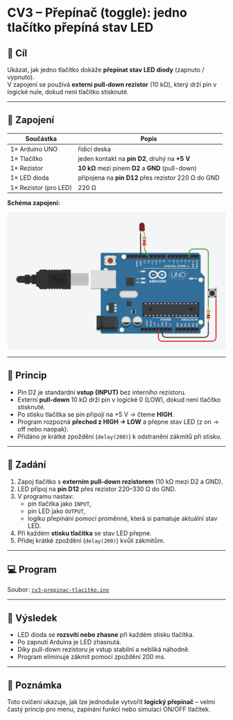 # CV3 – Přepínač (toggle): jedno tlačítko přepíná stav LED

## 🧩 Cíl
Ukázat, jak jedno tlačítko dokáže **přepínat stav LED diody** (zapnuto / vypnuto).  
V zapojení se používá **externí pull-down rezistor** (10 kΩ), který drží pin v logické nule, dokud není tlačítko stisknuté.

---

## 🔌 Zapojení

| Součástka | Popis |
|------------|--------|
| 1× Arduino UNO | řídicí deska |
| 1× Tlačítko | jeden kontakt na **pin D2**, druhý na **+5 V** |
| 1× Rezistor | **10 kΩ** mezi pinem **D2** a **GND** (pull-down) |
| 1× LED dioda | připojena na **pin D12** přes rezistor 220 Ω do GND |
| 1× Rezistor (pro LED) | 220 Ω |

**Schéma zapojení:**

![Zapojení – Přepínač tlačítko](zapojeni-cv3.png)

---

## 🧠 Princip
- Pin D2 je standardní **vstup (INPUT)** bez interního rezistoru.  
- Externí **pull-down** 10 kΩ drží pin v logické 0 (LOW), dokud není tlačítko stisknuté.  
- Po stisku tlačítka se pin připojí na +5 V → čteme **HIGH**.  
- Program rozpozná **přechod z HIGH → LOW** a přepne stav LED (z on → off nebo naopak).  
- Přidáno je krátké zpoždění (`delay(200)`) k odstranění zákmitů při stisku.

---

## 🎯 Zadání
1. Zapoj tlačítko s **externím pull-down rezistorem** (10 kΩ mezi D2 a GND).  
2. LED připoj na **pin D12** přes rezistor 220–330 Ω do GND.  
3. V programu nastav:
   - pin tlačítka jako `INPUT`,  
   - pin LED jako `OUTPUT`,  
   - logiku přepínání pomocí proměnné, která si pamatuje aktuální stav LED.  
4. Při každém **stisku tlačítka** se stav LED přepne.  
5. Přidej krátké zpoždění (`delay(200)`) kvůli zákmitům.  

---

## 💻 Program
Soubor: [`cv3-prepinac-tlacitko.ino`](./cv3-prepinac-tlacitko.ino)

---

## 🧪 Výsledek
- LED dioda se **rozsvítí nebo zhasne** při každém stisku tlačítka.  
- Po zapnutí Arduina je LED zhasnutá.  
- Díky pull-down rezistoru je vstup stabilní a nebliká náhodně.  
- Program eliminuje zákmit pomocí zpoždění 200 ms.

---

## 📘 Poznámka
Toto cvičení ukazuje, jak lze jednoduše vytvořit **logický přepínač** – velmi častý princip pro menu, zapínání funkcí nebo simulaci ON/OFF tlačítek.
